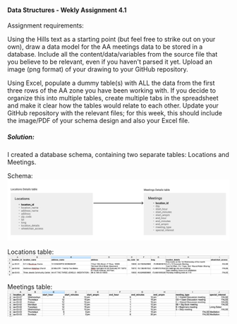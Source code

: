 #### Data Structures - Wekly Assignment 4.1

Assignment requirements:

Using the Hills text as a starting point (but feel free to strike out on your own), draw a data model for the AA meetings data to be stored in a database. Include all the content/data/variables from the source file that you believe to be relevant, even if you haven't parsed it yet. Upload an image (png format) of your drawing to your GitHub repository.

Using Excel, populate a dummy table(s) with ALL the data from the first three rows of the AA zone you have been working with. If you decide to organize this into multiple tables, create multiple tabs in the spreadsheet and make it clear how the tables would relate to each other. Update your GitHub repository with the relevant files; for this week, this should include the image/PDF of your schema design and also your Excel file. 

##### Solution:
I created a database schema, containing two separate tables: Locations and Meetings. 

Schema:
![](schema.png)

Locations table:
![](locations.png)

Meetings table:
![](meetings.png)